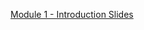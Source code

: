 [Module 1 - Introduction Slides](https://drive.google.com/drive/folders/1coM2pjtMkknLuaqo413PzSKVFNYjh0Yn?usp=drive_link)

